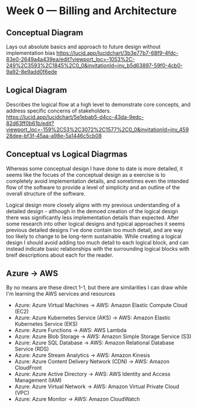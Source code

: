 # Week 0 — Billing and Architecture

## Conceptual Diagram
Lays out absolute basics and approach to future design without implementation bias
https://lucid.app/lucidchart/3b3e77b7-68f9-4fdc-83e0-2649a4a439ea/edit?viewport_loc=-1053%2C-249%2C3593%2C1845%2C0_0&invitationId=inv_b5d63897-59f0-4cb0-9a92-8e9add0f6ede

## Logical Diagram
Describes the logical flow at a high level to demonstrate core concepts, and address specific concerns of stakeholders.
https://lucid.app/lucidchart/5e1ebab5-d4cc-43da-9edc-82d63ff0b61b/edit?viewport_loc=-159%2C53%2C3072%2C1577%2C0_0&invitationId=inv_45928dee-bf3f-45aa-a98e-5a1446c5cb08

## Conceptual vs Logical Diagrmas
Whereas some conceptual design I have done to date is more detailed, it seems like the focues of the conceptual design as a exercise is to completely avoid implementation details, and sometimes even the intended flow of the software to provide a level of simplicity and an outline of the overall structure of the software.

Logical design more closely aligns with my previous understanding of a detailed design - although in the demoed creation of the logical design there was significantly less implementation details than expected. After some research into other logical designs and typical approaches it seems previous detailed designs I've done contain too much detail, and are way too likely to change to be long-term sustainable. While creating a logical design I should avoid adding too much detail to each logical block, and can instead indicate basic relationships with the surrounding logical blocks with breif descriptions about each for the reader.

## Azure -> AWS
By no means are these direct 1-1, but there are similarities I can draw while I'm learning the AWS services and resources
- Azure: Azure Virtual Machines -> AWS: Amazon Elastic Compute Cloud (EC2)
- Azure: Azure Kubernetes Service (AKS) -> AWS: Amazon Elastic Kubernetes Service (EKS)
- Azure: Azure Functions -> AWS: AWS Lambda
- Azure: Azure Blob Storage -> AWS: Amazon Simple Storage Service (S3)
- Azure: Azure SQL Database -> AWS: Amazon Relational Database Service (RDS)
- Azure: Azure Stream Analytics -> AWS: Amazon Kinesis
- Azure: Azure Content Delivery Network (CDN) -> AWS: Amazon CloudFront
- Azure: Azure Active Directory -> AWS: AWS Identity and Access Management (IAM)
- Azure: Azure Virtual Network -> AWS: Amazon Virtual Private Cloud (VPC)
- Azure: Azure Monitor -> AWS: Amazon CloudWatch
